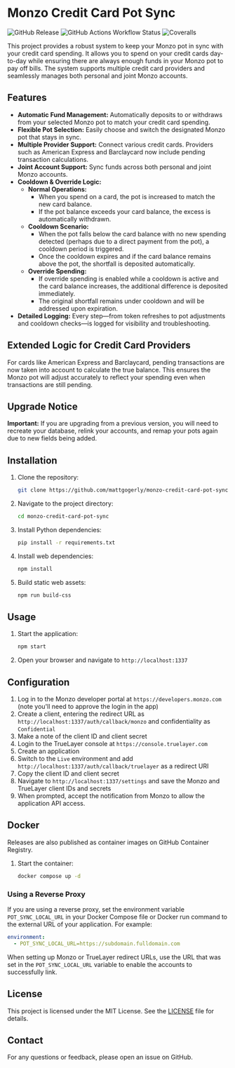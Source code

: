 # Monzo Credit Card Pot Sync

![GitHub Release](https://img.shields.io/github/v/release/mattgogerly/monzo-credit-card-pot-sync?include_prereleases)
![GitHub Actions Workflow Status](https://img.shields.io/github/actions/workflow/status/mattgogerly/monzo-credit-card-pot-sync/build.yml?branch=main)
![Coveralls](https://img.shields.io/coverallsCoverage/github/mattgogerly/monzo-credit-card-pot-sync?branch=main)

This project provides a robust system to keep your Monzo pot in sync with your credit card spending. It allows you to spend on your credit cards day-to-day while ensuring there are always enough funds in your Monzo pot to pay off bills. The system supports multiple credit card providers and seamlessly manages both personal and joint Monzo accounts.

## Features

- **Automatic Fund Management:** Automatically deposits to or withdraws from your selected Monzo pot to match your credit card spending.
- **Flexible Pot Selection:** Easily choose and switch the designated Monzo pot that stays in sync.
- **Multiple Provider Support:** Connect various credit cards. Providers such as American Express and Barclaycard now include pending transaction calculations.
- **Joint Account Support:** Sync funds across both personal and joint Monzo accounts.
- **Cooldown & Override Logic:**  
  - **Normal Operations:**  
    - When you spend on a card, the pot is increased to match the new card balance.
    - If the pot balance exceeds your card balance, the excess is automatically withdrawn.
  - **Cooldown Scenario:**  
    - When the pot falls below the card balance with no new spending detected (perhaps due to a direct payment from the pot), a cooldown period is triggered.
    - Once the cooldown expires and if the card balance remains above the pot, the shortfall is deposited automatically.
  - **Override Spending:**  
    - If override spending is enabled while a cooldown is active and the card balance increases, the additional difference is deposited immediately.
    - The original shortfall remains under cooldown and will be addressed upon expiration.
- **Detailed Logging:** Every step—from token refreshes to pot adjustments and cooldown checks—is logged for visibility and troubleshooting.

## Extended Logic for Credit Card Providers

For cards like American Express and Barclaycard, pending transactions are now taken into account to calculate the true balance. This ensures the Monzo pot will adjust accurately to reflect your spending even when transactions are still pending.

## Upgrade Notice

**Important:** If you are upgrading from a previous version, you will need to recreate your database, relink your accounts, and remap your pots again due to new fields being added.

## Installation

1. Clone the repository:
    ```bash
    git clone https://github.com/mattgogerly/monzo-credit-card-pot-sync.git
    ```
2. Navigate to the project directory:
    ```bash
    cd monzo-credit-card-pot-sync
    ```
3. Install Python dependencies:
    ```bash
    pip install -r requirements.txt
    ```
4. Install web dependencies:
    ```bash
    npm install
    ```
5. Build static web assets:
    ```bash
    npm run build-css
    ```

## Usage

1. Start the application:
    ```bash
    npm start
    ```
2. Open your browser and navigate to `http://localhost:1337`

## Configuration

1. Log in to the Monzo developer portal at `https://developers.monzo.com` (note you'll need to approve the login in the app)
2. Create a client, entering the redirect URL as `http://localhost:1337/auth/callback/monzo` and confidentiality as `Confidential`
3. Make a note of the client ID and client secret
4. Login to the TrueLayer console at `https://console.truelayer.com`
5. Create an application
6. Switch to the `Live` environment and add `http://localhost:1337/auth/callback/truelayer` as a redirect URI
7. Copy the client ID and client secret
8. Navigate to `http://localhost:1337/settings` and save the Monzo and TrueLayer client IDs and secrets
9. When prompted, accept the notification from Monzo to allow the application API access.

## Docker

Releases are also published as container images on GitHub Container Registry.

1. Start the container:
   ```bash
   docker compose up -d
   ```

### Using a Reverse Proxy

If you are using a reverse proxy, set the environment variable `POT_SYNC_LOCAL_URL` in your Docker Compose file or Docker run command to the external URL of your application. For example:

```yaml
environment:
  - POT_SYNC_LOCAL_URL=https://subdomain.fulldomain.com
```

When setting up Monzo or TrueLayer redirect URLs, use the URL that was set in the `POT_SYNC_LOCAL_URL` variable to enable the accounts to successfully link.

## License

This project is licensed under the MIT License. See the [LICENSE](LICENSE) file for details.

## Contact

For any questions or feedback, please open an issue on GitHub.
